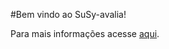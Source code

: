 #Bem vindo ao SuSy-avalia!

Para mais informações acesse [aqui](https://github.com/Trindad/susy-avalia/wiki).
